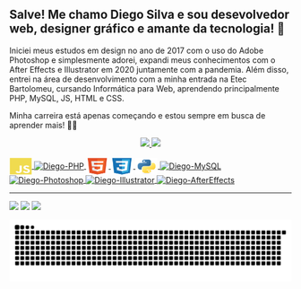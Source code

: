 ## Salve! Me chamo Diego Silva e sou desevolvedor web, designer gráfico e amante da tecnologia! 🚀

<p> Iniciei meus estudos em design no ano de 2017 com o uso do Adobe Photoshop e simplesmente adorei, expandi meus conhecimentos com o After Effects e Illustrator em 2020 juntamente com a pandemia. Além disso, entrei na área de desenvolvimento com a minha entrada na Etec Bartolomeu, cursando Informática para Web, aprendendo principalmente PHP, MySQL, JS, HTML e CSS.</p>

<p> Minha carreira está apenas começando e estou sempre em busca de aprender mais! 🐱‍💻 </p>

<div align="center">
  <a href="https://github.com/diegoliveiradev">
  <img height="150em" src="https://github-readme-stats.vercel.app/api?username=diegoliveiradev&show_icons=true&theme=midnight-purple&include_all_commits=true&count_private=true"/>
  <img height="150em" src="https://github-readme-stats.vercel.app/api/top-langs/?username=diegoliveiradev&layout=compact&langs_count=7&theme=midnight-purple"/>
</div>


<div style="display: inline_block"><br>
  <img align="center" alt="Diego-Js" height="30" width="40" src="https://raw.githubusercontent.com/devicons/devicon/master/icons/javascript/javascript-plain.svg">
  <img align="center" alt="Diego-PHP" height="30" width="40" src="https://cdn.jsdelivr.net/gh/devicons/devicon/icons/php/php-original.svg">
  <img align="center" alt="Diego-HTML" height="30" width="40" src="https://raw.githubusercontent.com/devicons/devicon/master/icons/html5/html5-original.svg">
  <img align="center" alt="Diego-CSS" height="30" width="40" src="https://raw.githubusercontent.com/devicons/devicon/master/icons/css3/css3-original.svg">
  <img align="center" alt="Diego-Python" height="30" width="40" src="https://raw.githubusercontent.com/devicons/devicon/master/icons/python/python-original.svg">
  <img align="center" alt="Diego-MySQL" height="30" width="40" src="https://cdn.jsdelivr.net/gh/devicons/devicon/icons/mysql/mysql-original-wordmark.svg">
  <img align="center" alt="Diego-Photoshop" height="30" width="40" src="https://cdn.jsdelivr.net/gh/devicons/devicon/icons/photoshop/photoshop-line.svg">
  <img align="center" alt="Diego-Illustrator" height="30" width="40" src="https://cdn.jsdelivr.net/gh/devicons/devicon/icons/illustrator/illustrator-line.svg">
  <img align="center" alt="Diego-AfterEffects" height="30" width="40" src="https://cdn.jsdelivr.net/gh/devicons/devicon/icons/aftereffects/aftereffects-original.svg">
  

</div>
  
  <hr>
 
<div> 
 
  <a href="https://instagram.com/diegoliveira.dev" target="_blank"><img src="https://img.shields.io/badge/-Instagram-%23E4405F?style=for-the-badge&logo=instagram&logoColor=white" target="_blank"></a>
  <a href = "mailto:diegoliveiradev@gmail.com"><img src="https://img.shields.io/badge/-Gmail-%23333?style=for-the-badge&logo=gmail&logoColor=white" target="_blank"></a>
  <a href="https://www.linkedin.com/in/diego-oliveira-29614b210/" target="_blank"><img src="https://img.shields.io/badge/-LinkedIn-%230077B5?style=for-the-badge&logo=linkedin&logoColor=white" target="_blank"></a> 
 
  ![Snake animation](https://github.com/diegoliveiradev/diegoliveiradev/blob/output/github-contribution-grid-snake.svg)
 
</div>
